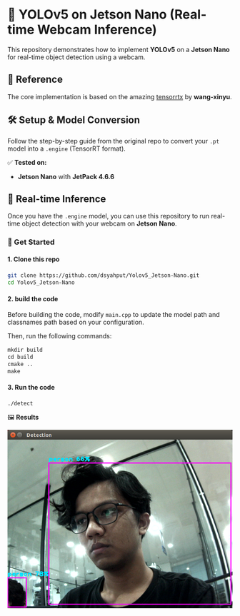 # 🚀 YOLOv5 on Jetson Nano (Real-time Webcam Inference)

This repository demonstrates how to implement **YOLOv5** on a **Jetson Nano** for real-time object detection using a webcam.  

## 🔗 Reference  
The core implementation is based on the amazing [tensorrtx](https://github.com/wang-xinyu/tensorrtx/tree/master/yolov5) by **wang-xinyu**.  

## 🛠 Setup & Model Conversion  
Follow the step-by-step guide from the original repo to convert your `.pt` model into a `.engine` (TensorRT format).  

✅ **Tested on:**  
- **Jetson Nano** with **JetPack 4.6.6**  

## 🎥 Real-time Inference  
Once you have the `.engine` model, you can use this repository to run real-time object detection with your webcam on **Jetson Nano**.  

### 🚀 Get Started  
#### 1. Clone this repo  
```bash
git clone https://github.com/dsyahput/Yolov5_Jetson-Nano.git
cd Yolov5_Jetson-Nano
```
#### 2. build the code
Before building the code, modify `main.cpp` to update the model path and classnames path based on your configuration.

Then, run the following commands:
```
mkdir build
cd build
cmake ..
make
```
#### 3.  Run the code
```
./detect
```

🖼️ **Results**

![YOLOv5 Detection](assets/testing.png)




